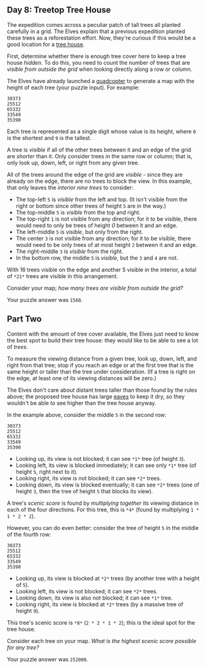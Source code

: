 ## Day 8: Treetop Tree House

The expedition comes across a peculiar patch of tall trees all planted
carefully in a grid. The Elves explain that a previous expedition  planted
these trees as a reforestation effort. Now, they're curious if  this would be a
good location for a [tree house](https://en.wikipedia.org/wiki/Tree_house).

First, determine whether there is enough tree cover here to keep a tree house
*hidden*. To do this, you need to count the number of trees that are *visible
from outside the grid* when looking directly along a row or column.

The Elves have already launched a
[quadcopter](https://en.wikipedia.org/wiki/Quadcopter) to generate a map with
the height of each tree (your puzzle input). For example:

```
30373
25512
65332
33549
35390
```

Each tree is represented as a single digit whose value is its height, where `0`
is the shortest and `9` is the tallest.

A tree is *visible* if all of the other trees between it and an edge of the
grid are *shorter* than it. Only consider trees in the same row or column; that
is, only look up, down, left, or right from any given tree.

All of the trees around the edge of the grid are *visible* - since they are
already on the edge, there are no trees to block the view. In this example,
that only leaves the *interior nine trees* to consider:

- The top-left `5` is *visible* from the left and top. (It isn't visible from
  the right or bottom since other trees of height `5` are in the way.)
- The top-middle `5` is *visible* from the top and right.
- The top-right `1` is not visible from any direction; for it to be visible,
  there would need to only be trees of height *0* between it and an edge.
- The left-middle `5` is *visible*, but only from the right.
- The center `3` is not visible from any direction; for it to be visible, there
  would need to be only trees of at most height `2` between it and an edge.
- The right-middle `3` is *visible* from the right.
- In the bottom row, the middle `5` is *visible*, but the `3` and `4` are not.

With 16 trees visible on the edge and another 5 visible in the interior, a
total of `*21*` trees are visible in this arrangement.

Consider your map; *how many trees are visible from outside the grid?*

Your puzzle answer was `1560`.

## Part Two

Content with the amount of tree cover available, the Elves just need to know
the best spot to build their tree house: they would like to be able to  see a
lot of *trees*.

To measure the viewing distance from a given tree, look up, down,  left, and
right from that tree; stop if you reach an edge or at the  first tree that is
the same height or taller than the tree under  consideration. (If a tree is
right on the edge, at least one of its  viewing distances will be zero.)

The Elves don't care about distant trees taller than those found by the rules
above; the proposed tree house has large
[eaves](https://en.wikipedia.org/wiki/Eaves) to keep it dry, so they wouldn't
be able to see higher than the tree house anyway.

In the example above, consider the middle `5` in the second row:

```
30373
25512
65332
33549
35390
```

- Looking up, its view is not blocked; it can see `*1*` tree (of height `3`).
- Looking left, its view is blocked immediately; it can see only `*1*` tree (of
  height `5`, right next to it).
- Looking right, its view is not blocked; it can see `*2*` trees.
- Looking down, its view is blocked eventually; it can see `*2*` trees (one of
  height `3`, then the tree of height `5` that blocks its view).

A tree's *scenic score* is found by *multiplying together* its viewing distance
in each of the four directions. For this tree, this is `*4*` (found by
multiplying `1 * 1 * 2 * 2`).

However, you can do even better: consider the tree of height `5` in the middle
of the fourth row:

```
30373
25512
65332
33549
35390
```

- Looking up, its view is blocked at `*2*` trees (by another tree with a height
  of `5`).
- Looking left, its view is not blocked; it can see `*2*` trees.
- Looking down, its view is also not blocked; it can see `*1*` tree.
- Looking right, its view is blocked at `*2*` trees (by a massive tree of
  height `9`).

This tree's scenic score is `*8*` (`2 * 2 * 1 * 2`); this is the ideal spot for
the tree house.

Consider each tree on your map. *What is the highest scenic score possible for
any tree?*

Your puzzle answer was `252000`.
